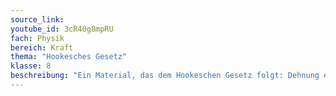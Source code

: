 ```yaml
---
source_link: 
youtube_id: 3cR40g8mpRU
fach: Physik
bereich: Kraft
thema: "Hookesches Gesetz"
klasse: 8
beschreibung: "Ein Material, das dem Hookeschen Gesetz folgt: Dehnung einer Feder und Federkonstante"
---
```

